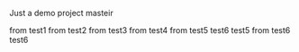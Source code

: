 Just a demo project
masteir

from test1
from test2
from test3
from test4
from test5 test6 test5
from test6 test6
